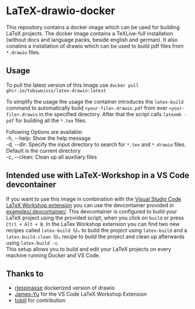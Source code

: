# LaTeX-drawio-docker
This repository contains a docker image which can be used for building LaTeX projects.
The docker image contains a TeXLive-full installation (without docs and language packs, beside english and german).
It also conatins a installation of drawio which can be used to build pdf files from `*.drawio` files.

## Usage
To pull the latest version of this image use `docker pull ghcr.io/tobiweisss/latex-drawio:latest`

To simplify the usage the usage the container introduces the `latex-build` command to automatically build `<your-file>.drawio.pdf` from ever `<your-file>.drawio` in the specified directory. After that the script calls `latexmk -pdf` for building all the `*.tex` files.

Following Options are available: </br>
    -h, --help:     Show the help message </br>
    -d, --dir:      Specify the input directory to search for `*.tex` and `*.drawio` files. Default is the current directory</br>
    -c, --clean:    Clean up all auxiliary files </br>

## Intended use with LaTeX-Workshop in a VS Code devcontainer
If you want to use this image in combination with the [Visual Studio Code LaTeX Workshop extension](https://github.com/James-Yu/LaTeX-Workshop) you can use the devcontainer provided in [examples/.devcontainer/](examples/.devcontainer/). This devcontainer is configured to build your LaTeX project using the provided script, when you click on `build` or press `Ctrl + Alt + B`. In the LaTex Workshop extension you can find two new recipes called `latex-build 🐱☕` to build the project using `latex-build` and a `latex-build-clean 🐱☕` recipe to build the project and clean up afterwards using `latex-build -c`.<br>
This setup allows you to build and edit your LaTeX projects on every machine running Docker and VS Code.

## Thanks to 
* [rlespinasse](https://github.com/rlespinasse/docker-drawio-desktop-headless) dockerized version of drawio
* [James-Yu](https://github.com/James-Yu) for the VS Code LaTeX Workshop Extension
* [tobiil](https://github.com/tobiil) for contribution
